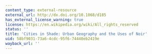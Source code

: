 ```yaml
---
content_type: external-resource
external_url: http://dx.doi.org/10.1068/d185
has_external_license_warning: true
license: https://en.wikipedia.org/wiki/All_rights_reserved
status: ''
title: 'Cities in Shade: Urban Geography and the Uses of Noir'
uid: 58bf9031-73a6-4cdc-95f6-74440eb2419e
wayback_url: ''
---
```

